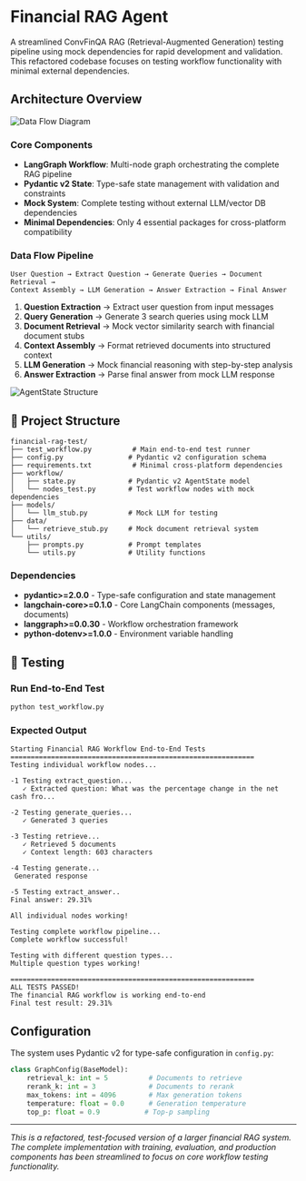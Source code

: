 # Financial RAG Agent

A streamlined ConvFinQA RAG (Retrieval-Augmented Generation) testing pipeline using mock dependencies for rapid development and validation. This refactored codebase focuses on testing workflow functionality with minimal external dependencies.

## Architecture Overview

![Data Flow Diagram](financial_rag_dataflow.png)

### Core Components

- **LangGraph Workflow**: Multi-node graph orchestrating the complete RAG pipeline
- **Pydantic v2 State**: Type-safe state management with validation and constraints  
- **Mock System**: Complete testing without external LLM/vector DB dependencies
- **Minimal Dependencies**: Only 4 essential packages for cross-platform compatibility

### Data Flow Pipeline

```
User Question → Extract Question → Generate Queries → Document Retrieval → 
Context Assembly → LLM Generation → Answer Extraction → Final Answer
```

1. **Question Extraction** → Extract user question from input messages
2. **Query Generation** → Generate 3 search queries using mock LLM
3. **Document Retrieval** → Mock vector similarity search with financial document stubs
4. **Context Assembly** → Format retrieved documents into structured context
5. **LLM Generation** → Mock financial reasoning with step-by-step analysis
6. **Answer Extraction** → Parse final answer from mock LLM response

![AgentState Structure](agent_state_structure.png)

## 📁 Project Structure

```
financial-rag-test/
├── test_workflow.py          # Main end-to-end test runner
├── config.py                # Pydantic v2 configuration schema
├── requirements.txt          # Minimal cross-platform dependencies
├── workflow/
│   ├── state.py             # Pydantic v2 AgentState model
│   └── nodes_test.py        # Test workflow nodes with mock dependencies
├── models/
│   └── llm_stub.py          # Mock LLM for testing
├── data/
│   └── retrieve_stub.py     # Mock document retrieval system
└── utils/
    ├── prompts.py           # Prompt templates
    └── utils.py             # Utility functions
```

### Dependencies 

- **pydantic>=2.0.0** - Type-safe configuration and state management
- **langchain-core>=0.1.0** - Core LangChain components (messages, documents)
- **langgraph>=0.0.30** - Workflow orchestration framework
- **python-dotenv>=1.0.0** - Environment variable handling

## 🧪 Testing

### Run End-to-End Test

```bash
python test_workflow.py
```

### Expected Output

```
Starting Financial RAG Workflow End-to-End Tests
============================================================
Testing individual workflow nodes...

-1 Testing extract_question...
   ✓ Extracted question: What was the percentage change in the net cash fro...

-2 Testing generate_queries...
   ✓ Generated 3 queries

-3 Testing retrieve...
   ✓ Retrieved 5 documents
   ✓ Context length: 603 characters

-4 Testing generate...
 Generated response

-5 Testing extract_answer..
Final answer: 29.31%

All individual nodes working!

Testing complete workflow pipeline...
Complete workflow successful!

Testing with different question types...
Multiple question types working!

============================================================
ALL TESTS PASSED!
The financial RAG workflow is working end-to-end
Final test result: 29.31%
```

## Configuration

The system uses Pydantic v2 for type-safe configuration in `config.py`:

```python
class GraphConfig(BaseModel):
    retrieval_k: int = 5          # Documents to retrieve
    rerank_k: int = 3             # Documents to rerank  
    max_tokens: int = 4096        # Max generation tokens
    temperature: float = 0.0      # Generation temperature
    top_p: float = 0.9           # Top-p sampling
```

---

*This is a refactored, test-focused version of a larger financial RAG system. The complete implementation with training, evaluation, and production components has been streamlined to focus on core workflow testing functionality.*
